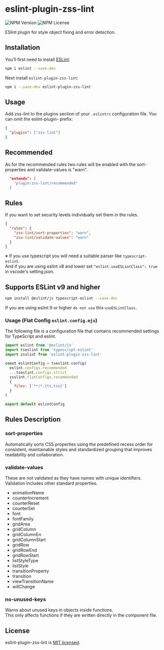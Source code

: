 # eslint-plugin-zss-lint

![NPM Version](https://img.shields.io/npm/v/eslint-plugin-zss-lint?color=brightgreen)
![NPM License](https://img.shields.io/npm/l/eslint-plugin-zss-lint?color=blue)

ESlint plugin for style object fixing and error detection.

## Installation

You'll first need to install [ESLint](https://eslint.org/):

```sh
npm i eslint --save-dev
```

Next install `eslint-plugin-zss-lint`:

```sh
npm i --save-dev eslint-plugin-zss-lint
```

## Usage

Add zss-lint to the plugins section of your `.eslintrc` configuration file. You can omit the eslint-plugin- prefix:

```json
{
  "plugins": ["zss-lint"]
}
```

## Recommended

As for the recommended rules two rules will be enabled with the sort-properties and validate-values is "warn".

```json
  "extends": [
    "plugin:zss-lint/recommended"
  ]
```

## Rules

If you want to set security levels individually set them in the rules.

```json
{
  "rules": {
    "zss-lint/sort-properties": "warn",
    "zss-lint/validate-values": "warn"
  }
}
```

※ If you use typescript you will need a suitable parser like `typescript-eslint`.  
And if you are using eslint v8 and lower set `"eslint.useESLintClass": true` in vscode's setting.json.

## Supports ESLint v9 and higher

```sh
npm install @eslint/js typescript-eslint --save-dev
```

If you are using eslint 9 or higher `do not use` this `useESLintClass`.

### Usage (Flat Config `eslint.config.mjs`)

The following file is a configuration file that contains recommended settings for TypeScript and eslint.

```js
import eslint from '@eslint/js'
import tseslint from 'typescript-eslint'
import zsslint from 'eslint-plugin-zss-lint'

const eslintConfig = tseslint.config(
  eslint.configs.recommended
  ...tseslint.configs.strict
  zsslint.flatConfigs.recommended
  {
    files: ['**/*.{ts,tsx}']
  }
)

export default eslintConfig
```

## Rules Description

### sort-properties

Automatically sorts CSS properties using the predefined recess order for consistent, maintainable styles and standardized grouping that improves readability and collaboration.

### validate-values

These are not validated as they have names with unique identifiers.  
Validation includes other standard properties.

- animationName
- counterIncrement
- counterReset
- counterSet
- font
- fontFamily
- gridArea
- gridColumn
- gridColumnEn
- gridColumnStart
- gridRow
- gridRowEnd
- gridRowStart
- listStyleType
- listStyle
- transitionProperty
- transition
- viewTransitionName
- willChange

### no-unused-keys

Warns about unused keys in objects inside functions.  
This only affects functions if they are written directly in the component file.

## License

eslint-plugin-zss-lint is [MIT licensed](https://github.com/zss-in-js/plumeria/blob/main/license).
